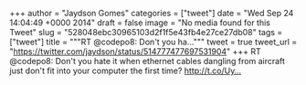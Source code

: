 
+++
author = "Jaydson Gomes"
categories = ["tweet"]
date = "Wed Sep 24 14:04:49 +0000 2014"
draft = false
image = "No media found for this Tweet"
slug = "528048ebc30965103d2f1f5e43fb4e27ce27db08"
tags = ["tweet"]
title = """RT @codepo8: Don't you ha..."""
tweet = true
tweet_url = "https://twitter.com/jaydson/status/514777477697531904"
+++
RT @codepo8: Don't you hate it when ethernet cables dangling from aircraft just don't fit into your computer the first time? http://t.co/Uy…

